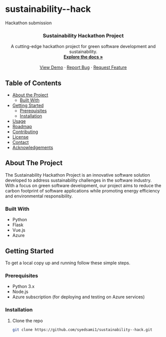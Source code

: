 # sustainability--hack
Hackathon submission 

<p align="center">
  <a href="https://github.com/syedsami1/sustainability--hack">

  </a>

  <h3 align="center">Sustainability Hackathon Project</h3>

  <p align="center">
    A cutting-edge hackathon project for green software development and sustainability.
    <br />
    <a href=" https://github.com/syedsami1/sustainability--hack/blob/main/GSD%20Documentation.docx"><strong>Explore the docs »</strong></a>
    <br />
    <br />
    <a href="https://github.com/syedsami1/sustainability--hack">View Demo</a>
    ·
    <a href="https://github.com/syedsami1/sustainability--hack/issues">Report Bug</a>
    ·
    <a href="https://github.com/syedsami1/sustainability--hack/issues">Request Feature</a>
  </p>
</p>

<!-- TABLE OF CONTENTS -->
## Table of Contents

- [About the Project](#about-the-project)
  - [Built With](#built-with)
- [Getting Started](#getting-started)
  - [Prerequisites](#prerequisites)
  - [Installation](#installation)
- [Usage](#usage)
- [Roadmap](#roadmap)
- [Contributing](#contributing)
- [License](#license)
- [Contact](#contact)
- [Acknowledgements](#acknowledgements)

<!-- ABOUT THE PROJECT -->
## About The Project



The Sustainability Hackathon Project is an innovative software solution developed to address sustainability challenges in the software industry. With a focus on green software development, our project aims to reduce the carbon footprint of software applications while promoting energy efficiency and environmental responsibility.

### Built With

- Python
- Flask
- Vue.js
- Azure

<!-- GETTING STARTED -->
## Getting Started

To get a local copy up and running follow these simple steps.

### Prerequisites

- Python 3.x
- Node.js
- Azure subscription (for deploying and testing on Azure services)

### Installation

1. Clone the repo
   ```sh
   git clone https://github.com/syedsami1/sustainability--hack.git

